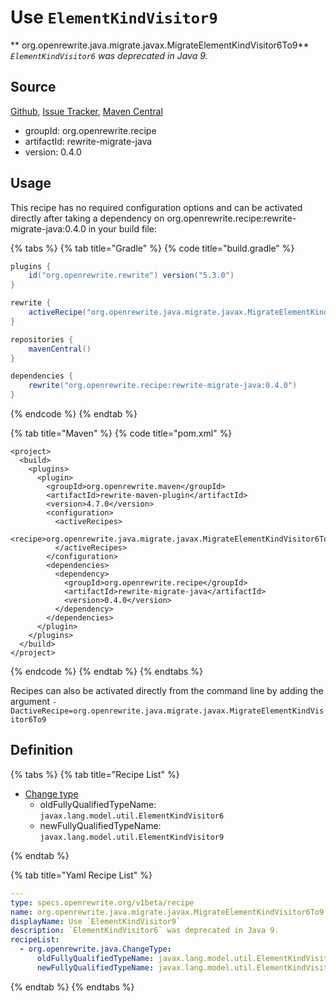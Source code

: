 # Use `ElementKindVisitor9`

** org.openrewrite.java.migrate.javax.MigrateElementKindVisitor6To9**
_`ElementKindVisitor6` was deprecated in Java 9._

## Source

[Github](https://github.com/openrewrite/rewrite-migrate-java), [Issue Tracker](https://github.com/openrewrite/rewrite-migrate-java/issues), [Maven Central](https://search.maven.org/artifact/org.openrewrite.recipe/rewrite-migrate-java/0.4.0/jar)

* groupId: org.openrewrite.recipe
* artifactId: rewrite-migrate-java
* version: 0.4.0


## Usage

This recipe has no required configuration options and can be activated directly after taking a dependency on org.openrewrite.recipe:rewrite-migrate-java:0.4.0 in your build file:

{% tabs %}
{% tab title="Gradle" %}
{% code title="build.gradle" %}
```groovy
plugins {
    id("org.openrewrite.rewrite") version("5.3.0")
}

rewrite {
    activeRecipe("org.openrewrite.java.migrate.javax.MigrateElementKindVisitor6To9")
}

repositories {
    mavenCentral()
}

dependencies {
    rewrite("org.openrewrite.recipe:rewrite-migrate-java:0.4.0")
}
```
{% endcode %}
{% endtab %}

{% tab title="Maven" %}
{% code title="pom.xml" %}
```markup
<project>
  <build>
    <plugins>
      <plugin>
        <groupId>org.openrewrite.maven</groupId>
        <artifactId>rewrite-maven-plugin</artifactId>
        <version>4.7.0</version>
        <configuration>
          <activeRecipes>
            <recipe>org.openrewrite.java.migrate.javax.MigrateElementKindVisitor6To9</recipe>
          </activeRecipes>
        </configuration>
        <dependencies>
          <dependency>
            <groupId>org.openrewrite.recipe</groupId>
            <artifactId>rewrite-migrate-java</artifactId>
            <version>0.4.0</version>
          </dependency>
        </dependencies>
      </plugin>
    </plugins>
  </build>
</project>
```
{% endcode %}
{% endtab %}
{% endtabs %}

Recipes can also be activated directly from the command line by adding the argument `-DactiveRecipe=org.openrewrite.java.migrate.javax.MigrateElementKindVisitor6To9`

## Definition

{% tabs %}
{% tab title="Recipe List" %}
* [Change type](../../../java/changetype.md)
  * oldFullyQualifiedTypeName: `javax.lang.model.util.ElementKindVisitor6`
  * newFullyQualifiedTypeName: `javax.lang.model.util.ElementKindVisitor9`

{% endtab %}

{% tab title="Yaml Recipe List" %}
```yaml
---
type: specs.openrewrite.org/v1beta/recipe
name: org.openrewrite.java.migrate.javax.MigrateElementKindVisitor6To9
displayName: Use `ElementKindVisitor9`
description: `ElementKindVisitor6` was deprecated in Java 9.
recipeList:
  - org.openrewrite.java.ChangeType:
      oldFullyQualifiedTypeName: javax.lang.model.util.ElementKindVisitor6
      newFullyQualifiedTypeName: javax.lang.model.util.ElementKindVisitor9

```
{% endtab %}
{% endtabs %}
